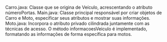 Carro.java: Classe que se origina de Veículo, acrescentando o atributo númeroPortas.
Main.java: Classe principal responsável por criar objetos de Carro e Moto, especificar seus atributos e mostrar suas informações.
Moto.java: Incorpora o atributo privado cilindrada juntamente com as técnicas de acesso.
O método informacoesVeiculo é implementado, formatando as informações de forma específica para motos.
